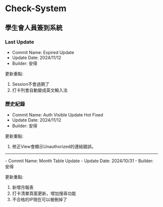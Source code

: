 # Check-System

## 學生會人員簽到系統

### Last Update
- Commit Name:     Expired Update
- Update Date:     2024/11/12
- Builder:        安得

更新重點:
1. Session不會過期了
2. 打卡列會自動變成英文輸入法

### 歷史紀錄
- Commit Name:     Auth Visible Update Hot Fixed
- Update Date:     2024/11/12
- Builder:        安得

更新重點:
1. 修正View會顯示Unauthorized的連結錯誤。
   
<hr>
- Commit Name:     Month Table Update
- Update Date:     2024/10/31
- Builder:        安得

更新重點:
1. 新增月報表
2. 打卡清單頁面更新，增加搜尋功能
3. 不合格的IP現在可以被刪掉了
